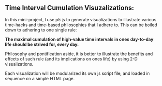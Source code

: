 ## Time Interval Cumulation Visuzalizations:

In this mini-project, I use p5.js to generate visualizations to illustrate various time-hacks and time-based philosophies that I adhere to. This can be boiled down to adhering to one single rule:

**The maximal cumulation of high-value time intervals in ones day-to-day life should be strived for, every day.**

Philosophy and pontification aside, it is better to illustrate the benefits and effects of such rule (and its implications on ones life) by using 2-D visualizations. 

Each visualization will be modularized its own js script file, and loaded in sequence on a simple HTML page. 

